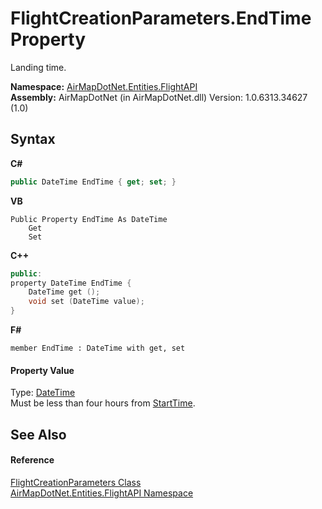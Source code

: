 # FlightCreationParameters.EndTime Property 
 

Landing time.

**Namespace:**&nbsp;<a href="N_AirMapDotNet_Entities_FlightAPI">AirMapDotNet.Entities.FlightAPI</a><br />**Assembly:**&nbsp;AirMapDotNet (in AirMapDotNet.dll) Version: 1.0.6313.34627 (1.0)

## Syntax

**C#**<br />
``` C#
public DateTime EndTime { get; set; }
```

**VB**<br />
``` VB
Public Property EndTime As DateTime
	Get
	Set
```

**C++**<br />
``` C++
public:
property DateTime EndTime {
	DateTime get ();
	void set (DateTime value);
}
```

**F#**<br />
``` F#
member EndTime : DateTime with get, set

```


#### Property Value
Type: <a href="http://msdn2.microsoft.com/en-us/library/03ybds8y" target="_blank">DateTime</a><br />Must be less than four hours from <a href="P_AirMapDotNet_Entities_FlightAPI_FlightCreationParameters_StartTime">StartTime</a>.

## See Also


#### Reference
<a href="T_AirMapDotNet_Entities_FlightAPI_FlightCreationParameters">FlightCreationParameters Class</a><br /><a href="N_AirMapDotNet_Entities_FlightAPI">AirMapDotNet.Entities.FlightAPI Namespace</a><br />